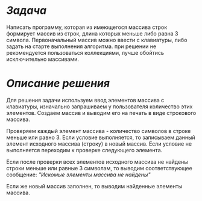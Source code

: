 # *Задача*
Написать программу, которая из имеющегося массива строк формирует массив из строк, длина которых меньше либо равна 3 символа. Первоначальный массив можно ввести с клавиатуры, либо задать на старте выполнения алгоритма. при решении не рекомендуется пользоваться коллекциями, лучше обойтись исключительно массивами.

# *Описание решения*

Для решения задачи используем ввод элементов массива с клавиатуры, изначально запрашиваем у пользователя количество этих элементов.
Создаем массив и выводим его на печать в виде строкового массива.

Проверяем каждый элемент массива - количество символов в строке меньше или равно 3. Если условие выполняется, то записываем данный элемент исходного массива (строку) в новый массив.
Если условие не выполняется переходим к проверке следующего элемента.

Если после проверки всех элементов исходного массива не найдены строки меньше или равные 3 символам, то выводим соответствующее сообщение: *"Искомые элементы массива не найдены"*

Если же новый массив заполнен, то выводим найденные элементы массива.